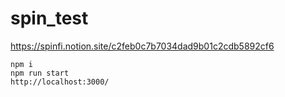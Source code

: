 # spin_test
https://spinfi.notion.site/c2feb0c7b7034dad9b01c2cdb5892cf6
```
npm i
npm run start
http://localhost:3000/
```